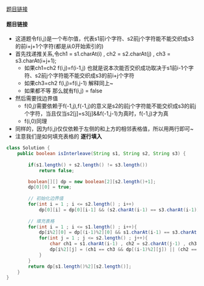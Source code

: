 [题目链接](https://leetcode-cn.com/problems/IY6buf/)

#### 题目链接
+ 这道题令f(i,j)是一个布尔值，代表s1前i个字符、s2前j个字符能不能交织成s3的前i+j+1个字符(都是从0开始索引的)
+ 首先找递推关系,令ch1 = s1.charAt(i) , ch2 = s2.charAt(j) , ch3 = s3.charAt(i+j+1);
  + 如果ch1=ch2 f(i,j)=f(i-1,j) 也就是说本次能否交织成功取决于s1前i-1个字符、s2前j个字符能不能交织成s3的前i+j个字符
  + 如果ch3=ch2 f(i,j)=f(i,j-1) 解释同上~
  + 如果都不等 那么就有f(i,j) = false
+ 然后需要找边界值
  + f(0,j)需要依赖于f(-1,j),f(-1,j)的意义是s2的前j个字符能不能交织成s3的前j个字符，当且仅当s2[j]=s3[j]&&f(-1,j-1)为真时，f(-1,j)才为真
  + f(i,0)同理
+ 同样的，因为f(i,j)仅仅依赖于左侧的和上方的相邻表格值，所以用两行即可~
+ 注意我们是如何填充表格的 **逐行填入**

```java
class Solution {
    public boolean isInterleave(String s1, String s2, String s3) {
		
        if(s1.length() + s2.length() != s3.length())
        	return false;

        boolean[][] dp = new boolean[2][s2.length()+1];
        dp[0][0] = true;
		
        // 初始化边界值
        for(int i = 1 ; i <= s2.length() ; i++)
            dp[0][i] = dp[0][i-1] && (s2.charAt(i-1) == s3.charAt(i-1));
		
		// 填充表格
        for(int i = 1 ; i <= s1.length() ; i++){
            dp[i%2][0] = dp[(i-1)%2][0] && s1.charAt(i-1) == s3.charAt(i-1);
            for(int j = 1 ; j <= s2.length() ; j++){
            	char ch1 = s1.charAt(i-1) , ch2 = s2.charAt(j-1) , ch3 = s3.charAt(i+j-1);
                dp[i%2][j] = (ch1 == ch3 && dp[(i-1)%2][j]) || (ch2 == ch3 && dp[i%2][j-1]);
            }
        }
		return dp[s1.length()%2][s2.length()];
    }
}
```